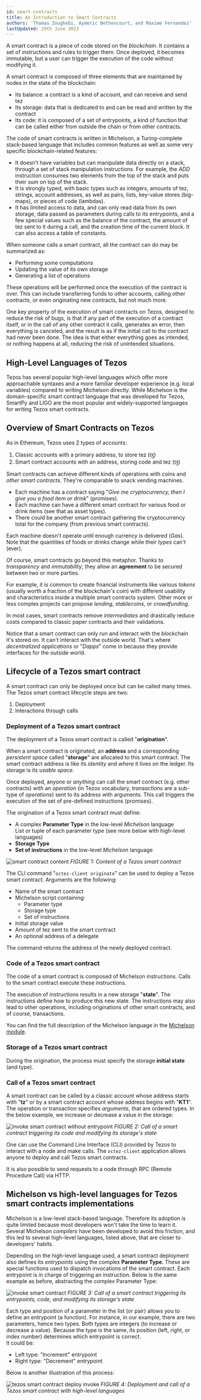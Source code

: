 ```yaml
---
id: smart-contracts
title: An Introduction to Smart Contracts
authors: 'Thomas Zoughebi, Aymeric Bethencourt, and Maxime Fernandez'
lastUpdated: 29th June 2023
---
```


A smart contract is a piece of code stored on the *blockchain*. It contains a set of instructions and rules to trigger them. Once deployed, it becomes immutable, but a user can trigger the execution of the code without modifying it. 

A smart contract is composed of three elements that are maintained by nodes in the state of the blockchain:

- Its balance: a contract is a kind of account, and can receive and send tez
- Its storage: data that is dedicated to and can be read and written by the contract
- Its code: it is composed of a set of entrypoints, a kind of function that can be called either from outside the chain or from other contracts.

The code of smart contracts is written in Michelson, a Turing-complete stack-based language that includes common features as well as some very specific blockchain-related features:

- It doesn’t have variables but can manipulate data directly on a stack, through a set of stack manipulation instructions. For example, the _ADD_ instruction consumes two elements from the top of the stack and puts their sum on top of the stack.
- It is strongly typed, with basic types such as integers, amounts of tez, strings, account addresses, as well as pairs, lists, key-value stores (big-maps), or pieces of code (lambdas).
- It has limited access to data, and can only read data from its own storage, data passed as parameters during calls to its entrypoints, and a few special values such as the balance of the contract, the amount of tez sent to it during a call, and the creation time of the current block. It can also access a table of constants.

When someone calls a smart contract, all the contract can do may be summarized as:

- Performing some computations
- Updating the value of its own storage
- Generating a list of operations 

These operations will be performed once the execution of the contract is over. This can include transferring funds to other accounts, calling other contracts, or even originating new contracts, but not much more.

One key property of the execution of smart contracts on Tezos, designed to reduce the risk of bugs, is that if any part of the execution of a contract itself, or in the call of any other contract it calls, generates an error, then everything is canceled, and the result is as if the initial call to the contract had never been done. The idea is that either everything goes as intended, or nothing happens at all, reducing the risk of unintended situations.


## High-Level Languages of Tezos

Tezos has several popular high-level languages which offer more approachable syntaxes and a more familiar developer experience \(e.g. local variables\) compared to writing Michelson directly. While Michelson is the domain-specific smart contract language that was developed for Tezos, SmartPy and LIGO are the most popular and widely-supported languages for writing Tezos smart contracts.


## Overview of Smart Contracts on Tezos

As in Ethereum, Tezos uses 2 types of accounts:
1. Classic accounts with a primary address, to store tez (ꜩ)
2. Smart contract accounts with an address, storing code and tez (ꜩ)

Smart contracts can achieve different kinds of operations with coins and *other smart contracts*. They're comparable to snack vending machines. 
- Each machine has a contract saying "*Give me cryptocurrency, then I give you a food item or drink*" (promises).
- Each machine can have a different smart contract for various food or drink items (see that as asset types).
- There could be another smart contract gathering the cryptocurrency total for the company (from previous smart contracts).

Each machine doesn't operate until enough currency is delivered (*Gas*). Note that the quantities of foods or drinks change while their *types* can't (ever).

Of course, smart contracts go beyond this metaphor. Thanks to *transparency* and *immutability*, they allow an **agreement** to be secured between two or more parties. 

For example, it is common to create financial instruments like various *tokens* (usually worth a fraction of the blockchain's *coin*) with different usability and characteristics inside a multiple smart contracts system. Other more or less complex projects can propose *lending*, *stablecoins*, or *crowdfunding*.

In most cases, smart contracts remove *intermediates* and drastically reduce costs compared to classic paper contracts and their validations.

Notice that a smart contract can only run and interact with the blockchain it's stored on. It can't interact with the outside world. That's where *decentralized applications* or "_Dapps_" come in because they provide interfaces for the outside world.


## Lifecycle of a Tezos smart contract
A smart contract can only be deployed once but can be called many times. The Tezos smart contract lifecycle steps are two:

1. Deployment
2. Interactions through calls

### Deployment of a Tezos smart contract
The deployment of a Tezos smart contract is called "**origination**".

When a smart contract is originated, an **address** and a corresponding *persistent space* called "**storage**" are allocated to this smart contract. The smart contract address is like its *identity* and *where* it lives on the ledger. Its storage is its *usable space*.

Once deployed, anyone or *anything* can call the smart contract (e.g. other contracts) with an *operation* (in Tezos vocabulary, *transactions* are a sub-type of *operations*) sent to its address with arguments. This call triggers the execution of the set of pre-defined instructions (promises).

The origination of a Tezos smart contract must define:
* A complex **Parameter Type** in the low-level *Michelson* language  
  List or tuple of each parameter type (see more below with high-level languages)
* **Storage Type**
* **Set of instructions** in the low-level *Michelson* language

![smart contract content](/images/tezos_smart_contract_content.svg)
*FIGURE 1: Content of a Tezos smart contract*

The CLI command "`octez-client originate`" can be used to deploy a Tezos smart contract. Arguments are the following:
- Name of the smart contract
- Michelson script containing: 
    - Parameter type
    - Storage type
    - Set of instructions
- Initial storage value
- Amount of tez sent to the smart contract
- An optional address of a delegate

The command returns the address of the newly deployed contract.

### Code of a Tezos smart contract
The code of a smart contract is composed of Michelson instructions. Calls to the smart contract execute these instructions.

The execution of instructions results in a new storage "**state**". The instructions define how to produce this new state. The instructions may also lead to other operations, including originations of other smart contracts, and of course, transactions.

You can find the full description of the Michelson language in the [Michelson module](/michelson).

### Storage of a Tezos smart contract
During the origination, the process must specify the storage **initial state** (and type).

### Call of a Tezos smart contract
A smart contract can be called by a classic account whose address starts with "**tz**" or by a smart contract account whose address begins with "**KT1**". The operation or transaction specifies *arguments*, that are ordered types. In the below example, we increase or decrease a value in the storage:

![invoke smart contract without entrypoint](/images/invoke_smart_contract_wo_entrypoint.svg)
*FIGURE 2: Call of a smart contract triggering its code and modifying its storage's state*

One can use the Command Line Interface (CLI) provided by Tezos to interact with a node and make calls. The `octez-client` application allows anyone to deploy and call Tezos smart contracts.

It is also possible to send requests to a node through RPC (Remote Procedure Call) via HTTP.

## Michelson vs high-level languages for Tezos smart contracts implementations
Michelson is a low-level stack-based language. Therefore its adoption is quite limited because most developers won't take the time to learn it. Several Michelson *compilers* have been developed to avoid this friction, and this led to several high-level languages, listed above, that are closer to developers' habits.

Depending on the high-level language used, a smart contract deployment also defines its *entrypoints* using the complex **Parameter Type**. These are special functions used to dispatch invocations of the smart contract. Each entrypoint is in charge of triggering an instruction. Below is the same example as before, abstracting the complex Parameter Type:

![invoke smart contract](/images/invoke_smart_contract.svg)
*FIGURE 3: Call of a smart contract triggering its entrypoints, code, and modifying its storage's state*

Each type and position of a parameter in the list (or pair) allows you to define an entrypoint (a function). For instance, in our example, there are two parameters, hence two types. Both types are integers (to increase or decrease a value). Because the type is the same, its position (left, right, or index number) determines which entrypoint is correct.  
It could be:
- Left type: "Increment" entrypoint
- Right type: "Decrement" entrypoint

Below is another illustration of this process:

![tezos smart contract deploy invoke](/images/tezos_smart_contract_deploy_invoke.svg)
*FIGURE 4: Deployment and call of a Tezos smart contract with high-level languages*
